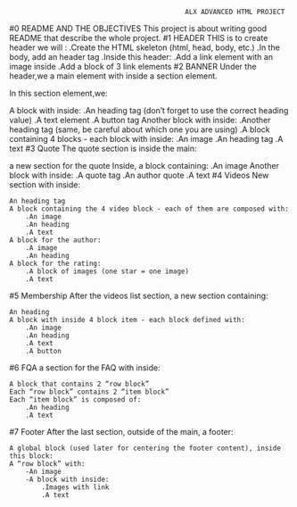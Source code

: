                                                 ALX ADVANCED HTML PROJECT 


#0 README AND THE OBJECTIVES
This project is about writing good README that describe the whole project.
#1 HEADER
THIS is to create header 
we will :
  .Create the HTML skeleton (html, head, body, etc.)
  .In the body, add an header tag
  .Inside this header:
        .Add a link element with an image inside
        .Add a block of 3 link elements
#2 BANNER
Under the header,we a main element with inside a section element.

In this section element,we:

A block with inside:
        .An heading tag (don’t forget to use the correct heading value)
        .A text element
        .A button tag
Another block with inside:
        .Another heading tag (same, be careful about which one you are using)
        .A block containing 4 blocks - each block with inside:
	.An image
	.An heading tag
	.A text
#3  Quote
The quote section is inside the main:

a new section for the quote
Inside, a block containing:
	.An image
Another block with inside:
	.A quote tag
 	.An author quote
	.A text
#4 Videos
New section with inside:

	An heading tag
	A block containing the 4 video block - each of them are composed with:
		.An image
		.An heading
		.A text
	A block for the author:
		.A image
		.An heading
	A block for the rating:
		.A block of images (one star = one image)
		.A text	
#5 Membership
After the videos list section, a new section containing:

	An heading
	A block with inside 4 block item - each block defined with:
		.An image
		.An heading
		.A text
		.A button
#6 FQA
a section for the FAQ with inside:

	A block that contains 2 “row block”
	Each “row block” contains 2 “item block”
	Each “item block” is composed of:
		.An heading
		.A text
#7 Footer
After the last section, outside of the main, a footer:

	A global block (used later for centering the footer content), inside this block:
	A “row block” with:
		-An image
		-A block with inside:
			.Images with link
			.A text

